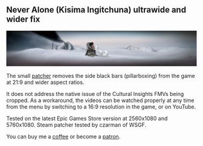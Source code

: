 ## Never Alone (Kisima Ingitchuna) ultrawide and wider fix
![](preview.jpg)

The small [patcher](/../../releases) removes the side black bars (pillarboxing) from the game at 21:9 and wider aspect ratios.

It does not address the native issue of the Cultural Insights FMVs being cropped. As a workaround, the videos can be watched properly at any time from the menu by switching to a 16:9 resolution in the game, or on YouTube.

Tested on the latest Epic Games Store version at 2560x1080 and 5760x1080. Steam patcher tested by czarman of WSGF.

You can buy me a [coffee](https://ko-fi.com/rozziroxx) or become a [patron](https://www.patreon.com/rozzi).
